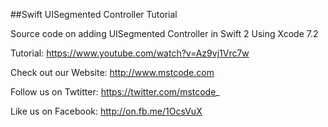 ##Swift UISegmented Controller Tutorial

Source code on adding UISegmented Controller in Swift 2 Using Xcode 7.2

Tutorial: https://www.youtube.com/watch?v=Az9vj1Vrc7w

Check out our Website: http://www.mstcode.com

Follow us on Twtitter: https://twitter.com/mstcode_

Like us on Facebook: http://on.fb.me/1OcsVuX
